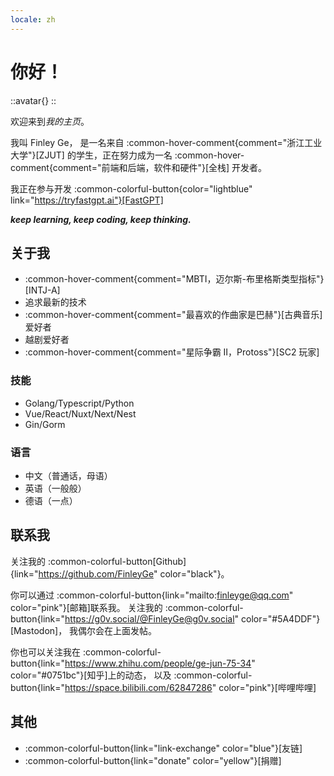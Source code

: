 ```yaml
---
locale: zh
---
```


# 你好！

::avatar{}
::

欢迎来到*我的主页*。

我叫 Finley Ge，
是一名来自 :common-hover-comment{comment="浙江工业大学"}[ZJUT]
的学生，正在努力成为一名 :common-hover-comment{comment="前端和后端，软件和硬件"}[全栈]
开发者。

我正在参与开发 :common-colorful-button{color="lightblue" link="https://tryfastgpt.ai"}[FastGPT]

**_keep learning, keep coding, keep thinking._**

## 关于我

- :common-hover-comment{comment="MBTI，迈尔斯-布里格斯类型指标"}[INTJ-A]
- 追求最新的技术
- :common-hover-comment{comment="最喜欢的作曲家是巴赫"}[古典音乐]爱好者
- 越剧爱好者
- :common-hover-comment{comment="星际争霸 II，Protoss"}[SC2 玩家]

### 技能

- Golang/Typescript/Python
- Vue/React/Nuxt/Next/Nest
- Gin/Gorm

### 语言

- 中文（普通话，母语）
- 英语（一般般）
- 德语（一点）

## 联系我

关注我的 :common-colorful-button[Github]{link="https://github.com/FinleyGe" color="black"}。

你可以通过 :common-colorful-button{link="mailto:finleyge@qq.com" color="pink"}[邮箱]联系我。
关注我的 :common-colorful-button{link="https://g0v.social/@FinleyGe@g0v.social" color="#5A4DDF"}[Mastodon]，
我偶尔会在上面发帖。

你也可以关注我在 :common-colorful-button{link="https://www.zhihu.com/people/ge-jun-75-34" color="#0751bc"}[知乎]上的动态，
以及 :common-colorful-button{link="https://space.bilibili.com/62847286" color="pink"}[哔哩哔哩]

## 其他

- :common-colorful-button{link="link-exchange" color="blue"}[友链]
- :common-colorful-button{link="donate" color="yellow"}[捐赠]

